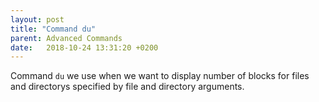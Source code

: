 ```yaml
---
layout: post
title: "Command du"
parent: Advanced Commands
date:   2018-10-24 13:31:20 +0200
---
```



Command ```du```
we use when we want to display number of blocks for files and directorys specified by file and directory arguments.
